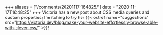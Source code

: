 +++
aliases = ["/comments/20201117-164825/"]
date = "2020-11-17T16:48:25"
+++
Victoria has a new post about CSS media queries and custom properties; I'm itching to try her {{< outref name="suggestions" src="https://victoria.dev/blog/make-your-website-effortlessly-browse-able-with-clever-css/" >}}!

